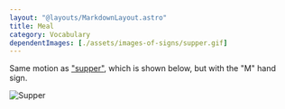 ```yaml
---
layout: "@layouts/MarkdownLayout.astro"
title: Meal
category: Vocabulary
dependentImages: [./assets/images-of-signs/supper.gif]
---
```


Same motion as ["supper"](./supper), which is shown below,
but with the "M" hand sign.

![Supper](@signs/supper.gif)
